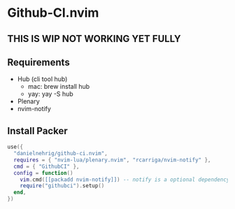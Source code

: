 # Github-CI.nvim

## THIS IS WIP NOT WORKING YET FULLY

## Requirements

- Hub (cli tool hub)
  - mac: brew install hub
  - yay: yay -S hub
- Plenary
- nvim-notify

## Install Packer

```lua
use({
  "danielnehrig/github-ci.nvim",
  requires = { "nvim-lua/plenary.nvim", "rcarriga/nvim-notify" },
  cmd = { "GithubCI" },
  config = function()
    vim.cmd([[packadd nvim-notify]]) -- notify is a optional dependency
    require("githubci").setup()
  end,
})
```
